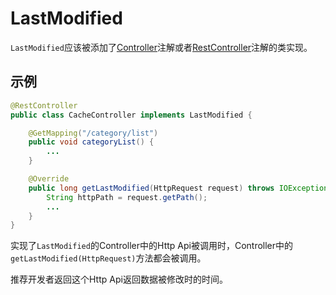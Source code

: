 # LastModified

`LastModified`应该被添加了[Controller](../annotation/Controller.md)注解或者[RestController](../annotation/RestController.md)注解的类实现。

## 示例
```java
@RestController
public class CacheController implements LastModified {

    @GetMapping("/category/list")
    public void categoryList() {
        ...
    }

    @Override
    public long getLastModified(HttpRequest request) throws IOException {
        String httpPath = request.getPath();
        ...
    }
}
```
实现了`LastModified`的Controller中的Http Api被调用时，Controller中的`getLastModified(HttpRequest)`方法都会被调用。

推荐开发者返回这个Http Api返回数据被修改时的时间。